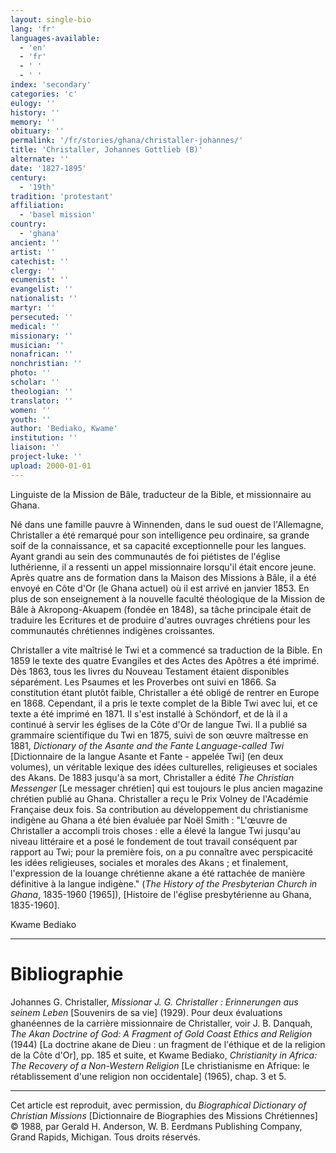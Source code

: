```yaml
---
layout: single-bio
lang: 'fr'
languages-available:
  - 'en'
  - 'fr'
  - ' '
  - ' '
index: 'secondary'
categories: 'c'
eulogy: ''
history: ''
memory: ''
obituary: ''
permalink: '/fr/stories/ghana/christaller-johannes/'
title: 'Christaller, Johannes Gottlieb (B)'
alternate: ''
date: '1827-1895'
century:
  - '19th'
tradition: 'protestant'
affiliation:
  - 'basel mission'
country:
  - 'ghana'
ancient: ''
artist: ''
catechist: ''
clergy: ''
ecumenist: ''
evangelist: ''
nationalist: ''
martyr: ''
persecuted: ''
medical: ''
missionary: ''
musician: ''
nonafrican: ''
nonchristian: ''
photo: ''
scholar: ''
theologian: ''
translator: ''
women: ''
youth: ''
author: 'Bediako, Kwame'
institution: ''
liaison: ''
project-luke: ''
upload: 2000-01-01
---
```



Linguiste de la Mission de Bâle, traducteur de la Bible, et missionnaire au Ghana.

Né dans une famille pauvre à Winnenden, dans le sud ouest de l'Allemagne, Christaller a été remarqué pour son intelligence peu ordinaire, sa grande soif de la connaissance, et sa capacité exceptionnelle pour les langues. Ayant grandi au sein des communautés de foi piétistes de l'église luthérienne, il a ressenti un appel missionnaire lorsqu'il était encore jeune. Après quatre ans de formation dans la Maison des Missions à Bâle, il a été envoyé en Côte d'Or (le Ghana actuel) où il est arrivé en janvier 1853. En plus de son enseignement à la nouvelle faculté théologique de la Mission de Bâle à Akropong-Akuapem (fondée en 1848), sa tâche principale était de traduire les Ecritures et de produire d'autres ouvrages chrétiens pour les communautés chrétiennes indigènes croissantes.

Christaller a vite maîtrisé le Twi et a commencé sa traduction de la Bible. En 1859 le texte des quatre Evangiles et des Actes des Apôtres a été imprimé. Dès 1863, tous les livres du Nouveau Testament étaient disponibles séparément. Les Psaumes et les Proverbes ont suivi en 1866. Sa constitution étant plutôt faible, Christaller a été obligé de rentrer en Europe en 1868. Cependant, il a pris le texte complet de la Bible Twi avec lui, et ce texte a été imprimé en 1871. Il s'est installé à Schöndorf, et de là il a continué à servir les églises de la Côte d'Or de langue Twi. Il a publié sa grammaire scientifique du Twi en 1875, suivi de son œuvre maîtresse en 1881, *Dictionary of the Asante and the Fante Language-called Twi* [Dictionnaire de la langue Asante et Fante - appelée Twi] (en deux volumes), un véritable lexique des idées culturelles, religieuses et sociales des Akans. De 1883 jusqu'à sa mort, Christaller a édité *The Christian Messenger* [Le messager chrétien] qui est toujours le plus ancien magazine chrétien publié au Ghana. Christaller a reçu le Prix Volney de l'Académie Française deux fois. Sa contribution au développement du christianisme indigène au Ghana a été bien évaluée par Noël Smith : "L'œuvre de Christaller a accompli trois choses : elle a élevé la langue Twi jusqu'au niveau littéraire et a posé le fondement de tout travail conséquent par rapport au Twi; pour la première fois, on a pu connaître avec perspicacité les idées religieuses, sociales et morales des Akans ; et finalement, l'expression de la louange chrétienne akane a été rattachée de manière définitive à la langue indigène." (*The History of the Presbyterian Church in Ghana*, 1835-1960 [1965]), [Histoire de l'église presbytérienne au Ghana, 1835-1960].

Kwame Bediako

---

# Bibliographie

Johannes G. Christaller, *Missionar J. G. Christaller : Erinnerungen aus seinem Leben* [Souvenirs de sa vie] (1929). Pour deux évaluations ghanéennes de la carrière missionnaire de Christaller, voir J. B. Danquah, *The Akan Doctrine of God: A Fragment of Gold Coast Ethics and Religion* (1944) [La doctrine akane de Dieu : un fragment de l'éthique et de la religion de la Côte d'Or], pp. 185 et suite, et Kwame Bediako, *Christianity in Africa: The Recovery of a Non-Western Religion* [Le christianisme en Afrique: le rétablissement d'une religion non occidentale] (1965), chap. 3 et 5.

---

Cet article est reproduit, avec permission, du *Biographical Dictionary of Christian Missions* [Dictionnaire de Biographies des Missions Chrétiennes] © 1988, par Gerald H. Anderson, W. B. Eerdmans Publishing Company, Grand Rapids, Michigan. Tous droits réservés.